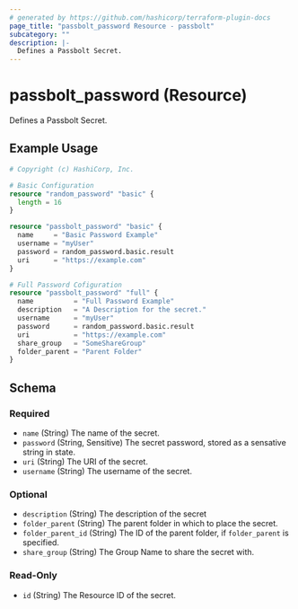 ```yaml
---
# generated by https://github.com/hashicorp/terraform-plugin-docs
page_title: "passbolt_password Resource - passbolt"
subcategory: ""
description: |-
  Defines a Passbolt Secret.
---
```


# passbolt_password (Resource)

Defines a Passbolt Secret.

## Example Usage

```terraform
# Copyright (c) HashiCorp, Inc.

# Basic Configuration
resource "random_password" "basic" {
  length = 16
}

resource "passbolt_password" "basic" {
  name     = "Basic Password Example"
  username = "myUser"
  password = random_password.basic.result
  uri      = "https://example.com"
}

# Full Password Cofiguration
resource "passbolt_password" "full" {
  name          = "Full Password Example"
  description   = "A Description for the secret."
  username      = "myUser"
  password      = random_password.basic.result
  uri           = "https://example.com"
  share_group   = "SomeShareGroup"
  folder_parent = "Parent Folder"
}
```

<!-- schema generated by tfplugindocs -->
## Schema

### Required

- `name` (String) The name of the secret.
- `password` (String, Sensitive) The secret password, stored as a sensative string in state.
- `uri` (String) The URI of the secret.
- `username` (String) The username of the secret.

### Optional

- `description` (String) The description of the secret
- `folder_parent` (String) The parent folder in which to place the secret.
- `folder_parent_id` (String) The ID of the parent folder, if `folder_parent` is specified.
- `share_group` (String) The Group Name to share the secret with.

### Read-Only

- `id` (String) The Resource ID of the secret.
